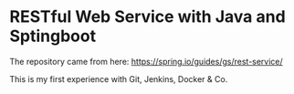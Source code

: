 # RESTful Web Service with Java and Sptingboot

The repository came from here: https://spring.io/guides/gs/rest-service/

This is my first experience with Git, Jenkins, Docker & Co.
